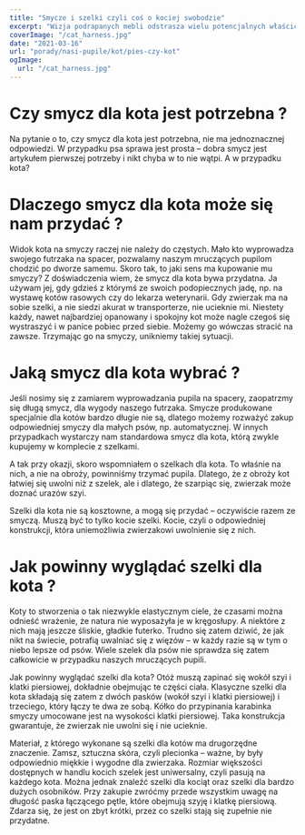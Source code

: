 ```yaml
---
title: "Smycze i szelki czyli coś o kociej swobodzie"
excerpt: "Wizja podrapanych mebli odstrasza wielu potencjalnych właścicieli kotów. Niestety raczej nie ma co liczyć na to, że zwierzak nie będzie ostrzył pazurów. Solidny drapak dla kota i trochę cierpliwości w uczeniu pupila, mogą w dużej mierze ochronić kanapy, krzesła i fotele przed zniszczeniem."
coverImage: "/cat_harness.jpg"
date: "2021-03-16"
url: "porady/nasi-pupile/kot/pies-czy-kot"
ogImage:
  url: "/cat_harness.jpg"
---
```


# Czy smycz dla kota jest potrzebna ?

Na pytanie o to, czy smycz dla kota jest potrzebna, nie ma jednoznacznej odpowiedzi. W przypadku psa sprawa jest prosta – dobra smycz jest artykułem pierwszej potrzeby i nikt chyba w to nie wątpi. A w przypadku kota?

# Dlaczego smycz dla kota może się nam przydać ?

Widok kota na smyczy raczej nie należy do częstych. Mało kto wyprowadza swojego futrzaka na spacer, pozwalamy naszym mruczących pupilom chodzić po dworze samemu. Skoro tak, to jaki sens ma kupowanie mu smyczy? Z doświadczenia wiem, że smycz dla kota bywa przydatna. Ja używam jej, gdy gdzieś z którymś ze swoich podopiecznych jadę, np. na wystawę kotów rasowych czy do lekarza weterynarii. Gdy zwierzak ma na sobie szelki, a nie siedzi akurat w transporterze, nie ucieknie mi. Niestety każdy, nawet najbardziej opanowany i spokojny kot może nagle czegoś się wystraszyć i w panice pobiec przed siebie. Możemy go wówczas stracić na zawsze. Trzymając go na smyczy, unikniemy takiej sytuacji.

# Jaką smycz dla kota wybrać ?

Jeśli nosimy się z zamiarem wyprowadzania pupila na spacery, zaopatrzmy się długą smycz, dla wygody naszego futrzaka. Smycze produkowane specjalnie dla kotów bardzo długie nie są, dlatego możemy rozważyć zakup odpowiedniej smyczy dla małych psów, np. automatycznej. W innych przypadkach wystarczy nam standardowa smycz dla kota, którą zwykle kupujemy w komplecie z szelkami.

A tak przy okazji, skoro wspomniałem o szelkach dla kota. To właśnie na nich, a nie na obroży, powinniśmy trzymać pupila. Dlatego, że z obroży kot łatwiej się uwolni niż z szelek, ale i dlatego, że szarpiąc się, zwierzak może doznać urazów szyi.

Szelki dla kota nie są kosztowne, a mogą się przydać – oczywiście razem ze smyczą. Muszą być to tylko kocie szelki. Kocie, czyli o odpowiedniej konstrukcji, która uniemożliwia zwierzakowi uwolnienie się z nich.

# Jak powinny wyglądać szelki dla kota ?

Koty to stworzenia o tak niezwykle elastycznym ciele, że czasami można odnieść wrażenie, że natura nie wyposażyła je w kręgosłupy. A niektóre z nich mają jeszcze śliskie, gładkie futerko. Trudno się zatem dziwić, że jak nikt na świecie, potrafią uwalniać się z więzów – w każdy razie są w tym o niebo lepsze od psów. Wiele szelek dla psów nie sprawdza się zatem całkowicie w przypadku naszych mruczących pupili.

Jak powinny wyglądać szelki dla kota? Otóż muszą zapinać się wokół szyi i klatki piersiowej, dokładnie obejmując te części ciała. Klasyczne szelki dla kota składają się zatem z dwóch pasków (wokół szyi i klatki piersiowej) i trzeciego, który łączy te dwa ze sobą. Kółko do przypinania karabinka smyczy umocowane jest na wysokości klatki piersiowej. Taka konstrukcja gwarantuje, że zwierzak nie uwolni się i nie ucieknie.

Materiał, z którego wykonane są szelki dla kotów ma drugorzędne znaczenie. Zamsz, sztuczna skóra, czyli plecionka – ważne, by były odpowiednio miękkie i wygodne dla zwierzaka. Rozmiar większości dostępnych w handlu kocich szelek jest uniwersalny, czyli pasują na każdego kota. Można jednak znaleźć szelki dla kociąt oraz szelki dla bardzo dużych osobników. Przy zakupie zwróćmy przede wszystkim uwagę na długość paska łączącego pętle, które obejmują szyję i klatkę piersiową. Zdarza się, że jest on zbyt krótki, przez co szelki stają się zupełnie nie przydatne.
